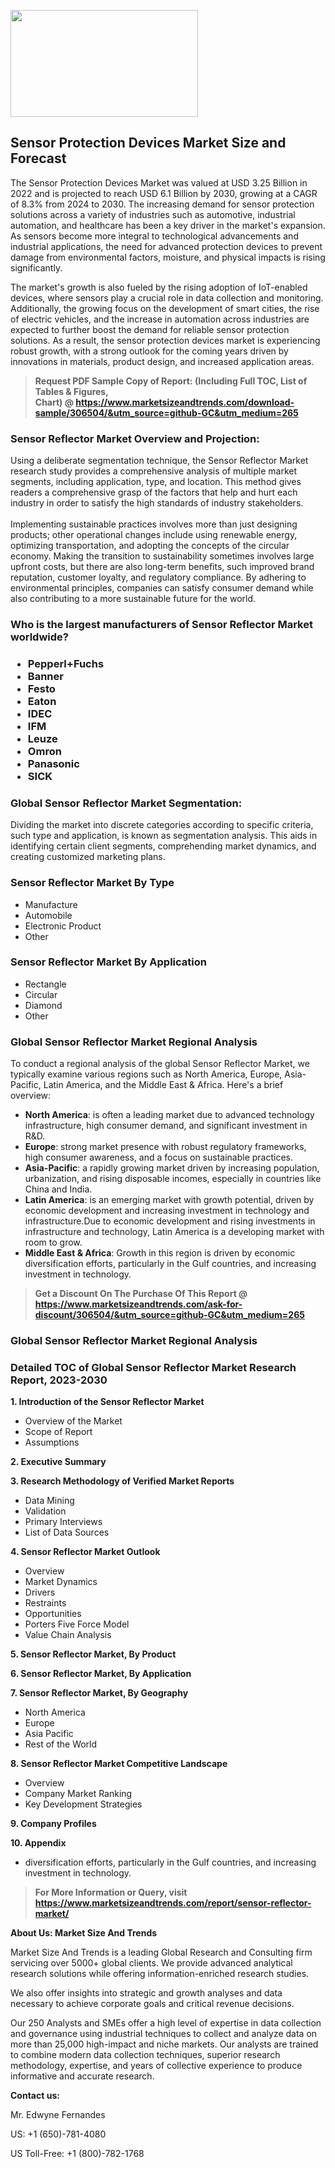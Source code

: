 <p><img class="alignnone size-medium wp-image-20088" src="https://ffe5etoiles.com/wp-content/uploads/2024/12/MST1-300x171.png" alt="" width="300" height="171" /></p><h2>Sensor Protection Devices Market Size and Forecast</h2><p>The Sensor Protection Devices Market was valued at USD 3.25 Billion in 2022 and is projected to reach USD 6.1 Billion by 2030, growing at a CAGR of 8.3% from 2024 to 2030. The increasing demand for sensor protection solutions across a variety of industries such as automotive, industrial automation, and healthcare has been a key driver in the market's expansion. As sensors become more integral to technological advancements and industrial applications, the need for advanced protection devices to prevent damage from environmental factors, moisture, and physical impacts is rising significantly.</p><p>The market's growth is also fueled by the rising adoption of IoT-enabled devices, where sensors play a crucial role in data collection and monitoring. Additionally, the growing focus on the development of smart cities, the rise of electric vehicles, and the increase in automation across industries are expected to further boost the demand for reliable sensor protection solutions. As a result, the sensor protection devices market is experiencing robust growth, with a strong outlook for the coming years driven by innovations in materials, product design, and increased application areas.</p></p><blockquote id="" class=""><strong>Request PDF Sample Copy of Report: (Including Full TOC, List of Tables &amp; Figures, Chart)&nbsp;@&nbsp;<strong><a href="https://www.marketsizeandtrends.com/download-sample/306504/&utm_source=github-GC&utm_medium=265" target="_blank">https://www.marketsizeandtrends.com/download-sample/306504/&utm_source=github-GC&utm_medium=265</a></strong></strong></blockquote><h3 id="" class="">Sensor Reflector Market&nbsp;Overview and Projection:</h3><p id="" class="">Using a deliberate segmentation technique, the Sensor Reflector Market research study provides a comprehensive analysis of multiple market segments, including application, type, and location. This method gives readers a comprehensive grasp of the factors that help and hurt each industry in order to satisfy the high standards of industry stakeholders. <br /> <br />Implementing sustainable practices involves more than just designing products; other operational changes include using renewable energy, optimizing transportation, and adopting the concepts of the circular economy. Making the transition to sustainability sometimes involves large upfront costs, but there are also long-term benefits, such improved brand reputation, customer loyalty, and regulatory compliance. By adhering to environmental principles, companies can satisfy consumer demand while also contributing to a more sustainable future for the world.</p><h3 id="" class="">Who is the largest manufacturers of&nbsp;Sensor Reflector Market worldwide?</h3><h3 class=""><p><ul><li>Pepperl+Fuchs </li><li> Banner </li><li> Festo </li><li> Eaton </li><li> IDEC </li><li> IFM </li><li> Leuze </li><li> Omron </li><li> Panasonic </li><li> SICK</li></ul></p></h3><h3 id="" class="">Global&nbsp;Sensor Reflector Market Segmentation:</h3><p id="" class="">Dividing the market into discrete categories according to specific criteria, such type and application, is known as segmentation analysis. This aids in identifying certain client segments, comprehending market dynamics, and creating customized marketing plans.</p><h3 id="" class="">Sensor Reflector Market&nbsp;By Type</h3><p><p><ul><li>Manufacture</li><li> Automobile</li><li> Electronic Product</li><li> Other</p></li></ul></p></p><h3 id="" class="">Sensor Reflector Market&nbsp;By Application</h3><p class=""><p><ul><li>Rectangle</li><li> Circular</li><li> Diamond</li><li> Other</li></ul></p></p><h3 id="" class="">Global Sensor Reflector Market Regional Analysis</h3><p id="" class="">To conduct a regional analysis of the global Sensor Reflector Market, we typically examine various regions such as North America, Europe, Asia-Pacific, Latin America, and the Middle East &amp; Africa. Here's a brief overview:</p><ul><li><strong>North America</strong>: is often a leading market due to advanced technology infrastructure, high consumer demand, and significant investment in R&amp;D.</li><li><strong>Europe</strong>: strong market presence with robust regulatory frameworks, high consumer awareness, and a focus on sustainable practices.</li><li><strong>Asia-Pacific</strong>: a rapidly growing market driven by increasing population, urbanization, and rising disposable incomes, especially in countries like China and India.</li><li><strong>Latin America</strong>: is an emerging market with growth potential, driven by economic development and increasing investment in technology and infrastructure.Due to economic development and rising investments in infrastructure and technology, Latin America is a developing market with room to grow.</li><li><strong>Middle East &amp; Africa</strong>: Growth in this region is driven by economic diversification efforts, particularly in the Gulf countries, and increasing investment in technology.</li></ul><blockquote id="" class=""><strong>Get a Discount On The Purchase Of This Report @ <strong><a href="https://www.marketsizeandtrends.com/ask-for-discount/306504/&utm_source=github-GC&utm_medium=265" target="_blank">https://www.marketsizeandtrends.com/ask-for-discount/306504/&utm_source=github-GC&utm_medium=265</a></strong></strong></blockquote><h3 id="" class="">Global Sensor Reflector Market Regional Analysis</h3><h3 id="" class="">Detailed TOC of Global Sensor Reflector Market Research Report, 2023-2030</h3><p id="" class=""><strong>1. Introduction of the Sensor Reflector Market</strong></p><ul><li>Overview of the Market</li><li>Scope of Report</li><li>Assumptions</li></ul><p id="" class=""><strong>2. Executive Summary</strong></p><p id="" class=""><strong>3. Research Methodology of Verified Market Reports</strong></p><ul><li>Data Mining</li><li>Validation</li><li>Primary Interviews</li><li>List of Data Sources</li></ul><p id="" class=""><strong>4. Sensor Reflector Market Outlook</strong></p><ul><li>Overview</li><li>Market Dynamics</li><li>Drivers</li><li>Restraints</li><li>Opportunities</li><li>Porters Five Force Model</li><li>Value Chain Analysis</li></ul><p id="" class=""><strong>5. Sensor Reflector Market, By Product</strong></p><p id="" class=""><strong>6. Sensor Reflector Market, By Application</strong></p><p id="" class=""><strong>7. Sensor Reflector Market, By Geography</strong></p><ul><li>North America</li><li>Europe</li><li>Asia Pacific</li><li>Rest of the World</li></ul><p id="" class=""><strong>8. Sensor Reflector Market Competitive Landscape</strong></p><ul><li>Overview</li><li>Company Market Ranking</li><li>Key Development Strategies</li></ul><p id="" class=""><strong>9. Company Profiles</strong></p><p id="" class=""><strong>10. Appendix</strong></p><ul><li>diversification efforts, particularly in the Gulf countries, and increasing investment in technology.</li></ul><blockquote id="" class=""><strong>For More Information or Query, visit <strong><strong><a href="https://www.marketsizeandtrends.com/report/sensor-reflector-market/" target="_blank">https://www.marketsizeandtrends.com/report/sensor-reflector-market/</a></strong></strong></strong></blockquote><p id="" class=""><strong>About Us: Market Size And Trends</strong></p><p id="" class="">Market Size And Trends is a leading Global Research and Consulting firm servicing over 5000+ global clients. We provide advanced analytical research solutions while offering information-enriched research studies.</p><p id="" class="">We also offer insights into strategic and growth analyses and data necessary to achieve corporate goals and critical revenue decisions.</p><p id="" class="">Our 250 Analysts and SMEs offer a high level of expertise in data collection and governance using industrial techniques to collect and analyze data on more than 25,000 high-impact and niche markets. Our analysts are trained to combine modern data collection techniques, superior research methodology, expertise, and years of collective experience to produce informative and accurate research.</p><p id="" class=""><strong>Contact us:</strong></p><p id="" class="">Mr. Edwyne Fernandes</p><p id="" class="">US: +1 (650)-781-4080</p><p id="" class="">US Toll-Free: +1 (800)-782-1768</p>
